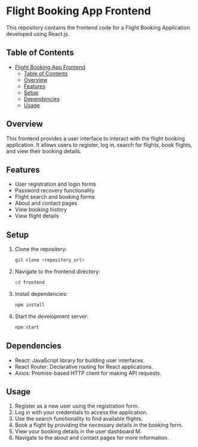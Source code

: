# Flight Booking App Frontend

This repository contains the frontend code for a Flight Booking Application developed using React.js.

## Table of Contents

- [Flight Booking App Frontend](#flight-booking-app-frontend)
  - [Table of Contents](#table-of-contents)
  - [Overview](#overview)
  - [Features](#features)
  - [Setup](#setup)
  - [Dependencies](#dependencies)
  - [Usage](#usage)

## Overview

This frontend provides a user interface to interact with the flight booking application. It allows users to register, log in, search for flights, book flights, and view their booking details.

## Features

- User registration and login forms
- Password recovery functionality
- Flight search and booking forms
- About and contact pages
- View booking history
- View flight details

## Setup

1. Clone the repository:

    ```bash
    git clone <repository_url>
    ```

2. Navigate to the frontend directory:

    ```bash
    cd frontend
    ```

3. Install dependencies:

    ```bash
    npm install
    ```

4. Start the development server:

    ```bash
    npm start
    ```

## Dependencies

- React: JavaScript library for building user interfaces.
- React Router: Declarative routing for React applications.
- Axios: Promise-based HTTP client for making API requests.

## Usage

1. Register as a new user using the registration form.
2. Log in with your credentials to access the application.
3. Use the search functionality to find available flights.
4. Book a flight by providing the necessary details in the booking form.
5. View your booking details in the user dashboard M.
6. Navigate to the about and contact pages for more information.